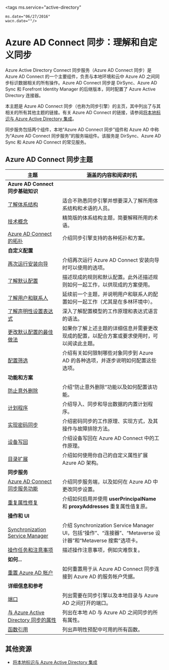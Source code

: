 <properties
	pageTitle="Azure AD Connect 同步：理解和自定义同步 | Azure"
	description="介绍 Azure AD Connect 同步的工作原理以及如何自定义。"
	services="active-directory"
	documentationCenter=""
	authors="andkjell"
	manager="stevenpo"
	editor=""/>

<tags
	ms.service="active-directory"

	ms.date="06/27/2016"
	wacn.date=""/>


# Azure AD Connect 同步：理解和自定义同步
Azure Active Directory Connect 同步服务（Azure AD Connect 同步）是 Azure AD Connect 的一个主要组件，负责与本地环境和云中 Azure AD 之间同步标识数据相关的所有操作。Azure AD Connect 同步是 DirSync、Azure AD Sync 和 Forefront Identity Manager 的后继版本，同时配置了 Azure Active Directory 连接器。

本主题是 Azure AD Connect 同步（也称为同步引擎）的主页，其中列出了与其相关的所有其他主题的链接。有关 Azure AD Connect 的链接，请参阅[将本地标识与 Azure Active Directory 集成](active-directory-aadconnect.md)。

同步服务包括两个组件，本地“Azure AD Connect 同步”组件和 Azure AD 中称为“Azure AD Connect 同步服务”的服务端组件。该服务是 DirSync、Azure AD Sync 和 Azure AD Connect 的常见服务。

## Azure AD Connect 同步主题

主题 | 涵盖的内容和阅读时机
----- | -----
**Azure AD Connect 同步基础知识** |
[了解体系结构](active-directory-aadconnectsync-understanding-architecture.md) | 适合不熟悉同步引擎并想要深入了解所用体系结构和术语的人员。
[技术概念](active-directory-aadconnectsync-technical-concepts.md) | 精简版的体系结构主题，简要解释所用的术语。
[Azure AD Connect 的拓扑](active-directory-aadconnect-topologies.md) | 介绍同步引擎支持的各种拓扑和方案。
**自定义配置** |
[再次运行安装向导](active-directory-aadconnectsync-installation-wizard.md) | 介绍再次运行 Azure AD Connect 安装向导时可以使用的选项。
[了解默认配置](active-directory-aadconnectsync-understanding-default-configuration.md)| 描述现成的规则和默认配置。此外还描述规则如何一起工作，以供现成的方案使用。
[了解用户和联系人](active-directory-aadconnectsync-understanding-users-and-contacts.md) | 延续前一个主题，并说明用户和联系人的配置如何一起工作（尤其是在多林环境中）。
[了解声明性设置表达式](active-directory-aadconnectsync-understanding-declarative-provisioning-expressions.md) | 深入了解配置模型的工作原理和表达式语言的语法。
[更改默认配置的最佳做法](active-directory-aadconnectsync-best-practices-changing-default-configuration.md) | 如果你了解上述主题的详细信息并需要更改现成的配置，以配合方案或要求使用时，可以阅读此主题。
[配置筛选](active-directory-aadconnectsync-configure-filtering.md) | 介绍有关如何限制哪些对象同步到 Azure AD 的各种选项，并逐步说明如何配置这些选项。
**功能和方案** |
[防止意外删除](active-directory-aadconnectsync-feature-prevent-accidental-deletes.md) | 介绍“防止意外删除”功能以及如何配置该功能。
[计划程序](active-directory-aadconnectsync-feature-scheduler.md) | 介绍导入、同步和导出数据的内置计划程序。
[实现密码同步](active-directory-aadconnectsync-implement-password-synchronization.md) | 介绍密码同步的工作原理、实现方式，及其操作与故障排除方法。
[设备写回](active-directory-aadconnect-feature-device-writeback.md) | 介绍设备写回在 Azure AD Connect 中的工作原理。
[目录扩展](active-directory-aadconnectsync-feature-directory-extensions.md) | 介绍如何使用你自己的自定义属性扩展 Azure AD 架构。
**同步服务** |
[Azure AD Connect 同步服务功能](active-directory-aadconnectsyncservice-features.md) | 介绍同步服务端，以及如何在 Azure AD 中更改同步设置。
[重复属性修复](active-directory-aadconnectsyncservice-duplicate-attribute-resiliency.md) | 介绍如何启用并使用 **userPrincipalName** 和 **proxyAddresses** 重复属性值复原。
**操作和 UI** |
[Synchronization Service Manager](active-directory-aadconnectsync-service-manager-ui.md) | 介绍 Synchronization Service Manager UI，包括“操作”[](active-directory-aadconnectsync-service-manager-ui-operations.md)、“连接器”[](active-directory-aadconnectsync-service-manager-ui-connectors.md)、“Metaverse 设计器”[](active-directory-aadconnectsync-service-manager-ui-mvdesigner.md)和“Metaverse 搜索”[](active-directory-aadconnectsync-service-manager-ui-mvsearch.md)选项卡。
[操作任务和注意事项](active-directory-aadconnectsync-operations.md) | 描述操作注意事项，例如灾难恢复。
**如何...** |
[重置 Azure AD 帐户](active-directory-aadconnectsync-howto-azureadaccount.md) | 如何重置用于从 Azure AD Connect 同步连接到 Azure AD 的服务帐户凭据。
**详细信息和参考** |
[端口](active-directory-aadconnect-ports.md) | 列出需要在同步引擎以及本地目录与 Azure AD 之间打开的端口。
[与 Azure Active Directory 同步的属性](active-directory-aadconnectsync-attributes-synchronized.md) | 列出在本地 AD 与 Azure AD 之间同步的所有属性。
[函数引用](active-directory-aadconnectsync-functions-reference.md) | 列出声明性预配中可用的所有函数。

## 其他资源

* [将本地标识与 Azure Active Directory 集成](/documentation/articles/active-directory-aadconnect/)

<!---HONumber=Mooncake_0801_2016-->